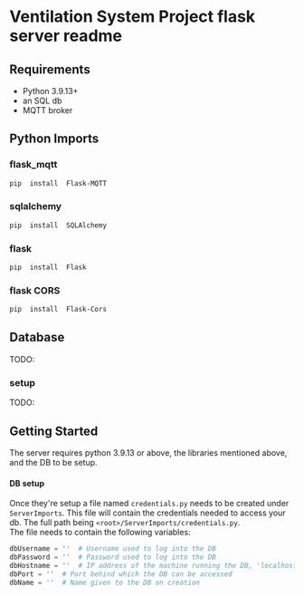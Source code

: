 # Ventilation System Project flask server readme
## Requirements
- Python 3.9.13+
- an SQL db
- MQTT broker
## Python Imports
### flask_mqtt
```bash
pip  install  Flask-MQTT
```
### sqlalchemy
```bash
pip  install  SQLAlchemy
```
### flask
```bash
pip  install  Flask
```
### flask CORS
```bash
pip  install  Flask-Cors
```
## Database
TODO:
### setup
TODO:
## Getting Started
The server requires python 3.9.13 or above, the libraries mentioned above, and the DB to be setup.<br>
#### DB setup
Once they're setup a file named `credentials.py` needs to be created under `ServerImports`. This file will contain the credentials needed to access your db. The full path being `<root>/ServerImports/credentials.py`.<br>
The file needs to contain the following variables:
```py
dbUsername = ''  # Username used to log into the DB
dbPassword = ''  # Password used to log into the DB
dbHostname = ''  # IP address of the machine running the DB, 'localhost' if running locally
dbPort = ''  # Port behind which the DB can be accessed
dbName = ''  # Name given to the DB on creation
```

